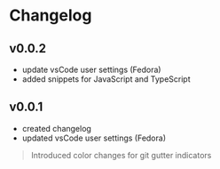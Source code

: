 # Changelog

## v0.0.2

- update vsCode user settings (Fedora)
- added snippets for JavaScript and TypeScript

## v0.0.1

- created changelog
- updated vsCode user settings (Fedora)

> Introduced color changes for git gutter indicators